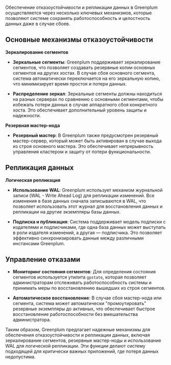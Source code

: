 Обеспечение отказоустойчивости и репликации данных в Greenplum осуществляется через несколько ключевых механизмов, которые позволяют системе сохранять работоспособность и целостность данных даже в случае сбоев.

## Основные механизмы отказоустойчивости

**Зеркалирование сегментов**

- **Зеркальные сегменты**: Greenplum поддерживает зеркалирование сегментов, что позволяет создавать резервные копии основных сегментов на других хостах. В случае сбоя основного сегмента, система автоматически переключается на его зеркальную копию, что минимизирует время простоя и потери данных.

- **Распределение зеркал**: Зеркальные сегменты должны находиться на разных серверах по сравнению с основными сегментами, чтобы избежать потери данных в случае аппаратного сбоя конкретного хоста. Это обеспечивает дополнительный уровень защиты и надежности.

**Резервная мастер-нода**

- **Резервный мастер**: В Greenplum также предусмотрен резервный мастер-сервер, который может быть активирован в случае выхода из строя основного мастера. Это обеспечивает непрерывность управления кластером и защиту от потери функциональности.

## Репликация данных

**Логическая репликация**

- **Использование WAL**: Greenplum использует механизм журнальной записи (WAL - Write Ahead Log) для репликации изменений. Все изменения в базе данных сначала записываются в WAL, что позволяет использовать этот журнал для восстановления данных и репликации на другие экземпляры базы данных.

- **Подписка и публикация**: Система поддерживает модель подписки с издателями и подписчиками, где одна база данных может выступать в роли издателя изменений, а другая — подписчика. Это позволяет эффективно синхронизировать данные между различными инстансами Greenplum.

## Управление отказами

- **Мониторинг состояния сегментов**: Для определения состояния сегментов используется утилита `gpstate`, которая позволяет администраторам отслеживать работоспособность системы и принимать меры по восстановлению вышедших из строя сегментов.

- **Автоматическое восстановление**: В случае сбоя мастер-нода или сегмента, система может автоматически "промоутировать" резервные экземпляры до активных, что обеспечивает быстрое восстановление работоспособности без вмешательства администратора.

Таким образом, Greenplum предлагает надежные механизмы для обеспечения отказоустойчивости и репликации данных, включая зеркалирование сегментов, резервные мастер-ноды и использование WAL для логической репликации. Эти функции делают систему подходящей для критически важных приложений, где потеря данных недопустима.
